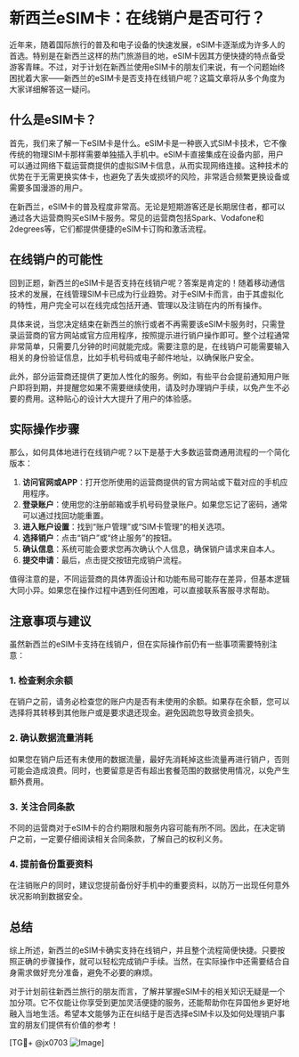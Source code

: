 # 新西兰eSIM卡：在线销户是否可行？

近年来，随着国际旅行的普及和电子设备的快速发展，eSIM卡逐渐成为许多人的首选。特别是在新西兰这样的热门旅游目的地，eSIM卡因其方便快捷的特点备受游客青睐。不过，对于计划在新西兰使用eSIM卡的朋友们来说，有一个问题始终困扰着大家——新西兰的eSIM卡是否支持在线销户呢？这篇文章将从多个角度为大家详细解答这一疑问。

## 什么是eSIM卡？

首先，我们来了解一下eSIM卡是什么。eSIM卡是一种嵌入式SIM卡技术，它不像传统的物理SIM卡那样需要单独插入手机中。eSIM卡直接集成在设备内部，用户可以通过网络下载运营商提供的虚拟SIM卡信息，从而实现网络连接。这种技术的优势在于无需更换实体卡，也避免了丢失或损坏的风险，非常适合频繁更换设备或需要多国漫游的用户。

在新西兰，eSIM卡的普及程度非常高。无论是短期游客还是长期居住者，都可以通过各大运营商购买eSIM卡服务。常见的运营商包括Spark、Vodafone和2degrees等，它们都提供便捷的eSIM卡订购和激活流程。

## 在线销户的可能性

回到正题，新西兰的eSIM卡是否支持在线销户呢？答案是肯定的！随着移动通信技术的发展，在线管理SIM卡已成为行业趋势。对于eSIM卡而言，由于其虚拟化的特性，用户完全可以在线完成包括开通、管理以及注销在内的所有操作。

具体来说，当您决定结束在新西兰的旅行或者不再需要该eSIM卡服务时，只需登录运营商的官方网站或官方应用程序，按照提示进行销户操作即可。整个过程通常非常简单，只需要几分钟的时间就能完成。需要注意的是，在线销户可能需要输入相关的身份验证信息，比如手机号码或电子邮件地址，以确保账户安全。

此外，部分运营商还提供了更加人性化的服务。例如，有些平台会提前通知用户账户即将到期，并提醒您如果不需要继续使用，请及时办理销户手续，以免产生不必要的费用。这种贴心的设计大大提升了用户的体验感。

## 实际操作步骤

那么，如何具体地进行在线销户呢？以下是基于大多数运营商通用流程的一个简化版本：

1. **访问官网或APP**：打开您所使用的运营商提供的官方网站或下载对应的手机应用程序。
2. **登录账户**：使用您的注册邮箱或手机号码登录账户。如果您忘记了密码，通常可以通过找回功能重置。
3. **进入账户设置**：找到“账户管理”或“SIM卡管理”的相关选项。
4. **选择销户**：点击“销户”或“终止服务”的按钮。
5. **确认信息**：系统可能会要求您再次确认个人信息，确保销户请求来自本人。
6. **提交申请**：最后，点击提交按钮完成销户流程。

值得注意的是，不同运营商的具体界面设计和功能布局可能存在差异，但基本逻辑大同小异。如果您在操作过程中遇到任何困难，可以直接联系客服寻求帮助。

## 注意事项与建议

虽然新西兰的eSIM卡支持在线销户，但在实际操作前仍有一些事项需要特别注意：

### 1. 检查剩余余额
在销户之前，请务必检查您的账户内是否有未使用的余额。如果存在余额，您可以选择将其转移到其他账户或是要求退还现金。避免因疏忽导致资金损失。

### 2. 确认数据流量消耗
如果您在销户后还有未使用的数据流量，最好先消耗掉这些流量再进行销户，否则可能会造成浪费。同时，也要留意是否有超出套餐范围的数据使用情况，以免产生额外费用。

### 3. 关注合同条款
不同的运营商对于eSIM卡的合约期限和服务内容可能有所不同。因此，在决定销户之前，一定要仔细阅读相关合同条款，了解自己的权利义务。

### 4. 提前备份重要资料
在注销账户的同时，建议您提前备份好手机中的重要资料，以防万一出现任何意外状况影响到数据安全。

## 总结

综上所述，新西兰的eSIM卡确实支持在线销户，并且整个流程简便快捷。只要按照正确的步骤操作，就可以轻松完成销户手续。当然，在实际操作中还需要结合自身需求做好充分准备，避免不必要的麻烦。

对于计划前往新西兰旅行的朋友而言，了解并掌握eSIM卡的相关知识无疑是一个加分项。它不仅能让你享受到更加灵活便捷的服务，还能帮助你在异国他乡更好地融入当地生活。希望本文能够为正在纠结于是否选择eSIM卡以及如何处理销户事宜的朋友们提供有价值的参考！

[TG💪+ @jx0703 ![Image](https://github.com/user-attachments/assets/dbca1d08-cadb-493c-b0ec-ad6f7a83f270)]